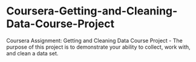 # Coursera-Getting-and-Cleaning-Data-Course-Project
Coursera Assignment: Getting and Cleaning Data Course Project - The purpose of this project is to demonstrate your ability to collect, work with, and clean a data set.
 
